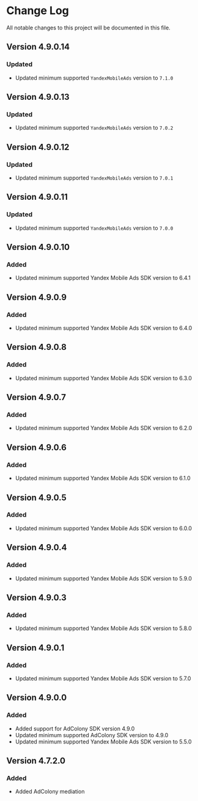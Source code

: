 # Change Log

All notable changes to this project will be documented in this file.

## Version 4.9.0.14

### Updated

- Updated minimum supported `YandexMobileAds` version to `7.1.0`

## Version 4.9.0.13

### Updated

- Updated minimum supported `YandexMobileAds` version to `7.0.2`

## Version 4.9.0.12

### Updated

- Updated minimum supported `YandexMobileAds` version to `7.0.1`

## Version 4.9.0.11

### Updated

- Updated minimum supported `YandexMobileAds` version to `7.0.0`

## Version 4.9.0.10

### Added

- Updated minimum supported Yandex Mobile Ads SDK version to 6.4.1

## Version 4.9.0.9

### Added

- Updated minimum supported Yandex Mobile Ads SDK version to 6.4.0

## Version 4.9.0.8

### Added

- Updated minimum supported Yandex Mobile Ads SDK version to 6.3.0

## Version 4.9.0.7

### Added

- Updated minimum supported Yandex Mobile Ads SDK version to 6.2.0

## Version 4.9.0.6

### Added

- Updated minimum supported Yandex Mobile Ads SDK version to 6.1.0

## Version 4.9.0.5

### Added

- Updated minimum supported Yandex Mobile Ads SDK version to 6.0.0

## Version 4.9.0.4

### Added

- Updated minimum supported Yandex Mobile Ads SDK version to 5.9.0

## Version 4.9.0.3

### Added

- Updated minimum supported Yandex Mobile Ads SDK version to 5.8.0

## Version 4.9.0.1

### Added

- Updated minimum supported Yandex Mobile Ads SDK version to 5.7.0

## Version 4.9.0.0

### Added

- Added support for AdColony SDK version 4.9.0
- Updated minimum supported AdColony SDK version to 4.9.0
- Updated minimum supported Yandex Mobile Ads SDK version to 5.5.0

## Version 4.7.2.0

### Added

- Added AdColony mediation
